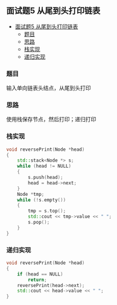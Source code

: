 ## 面试题5 从尾到头打印链表

<!-- TOC -->

- [面试题5 从尾到头打印链表](#面试题5-从尾到头打印链表)
    - [题目](#题目)
    - [思路](#思路)
    - [栈实现](#栈实现)
    - [递归实现](#递归实现)

<!-- /TOC -->

### 题目
输入单向链表头结点，从尾到头打印

### 思路
使用栈保存节点，然后打印；递归打印

### 栈实现
```cpp
void reversePrint(Node *head)
{
    std::stack<Node *> s;
    while (head != NULL)
    {
        s.push(head);
        head = head->next;
    }
    Node *tmp;
    while (!s.empty())
    {
        tmp = s.top();
        std::cout << tmp->value << " ";
        s.pop();
    }
}
``` 
### 递归实现
```cpp
void reversePrint(Node *head)
{
    if (head == NULL)
        return;
    reversePrint(head->next);
    std::cout << head->value << " ";
}
``` 


